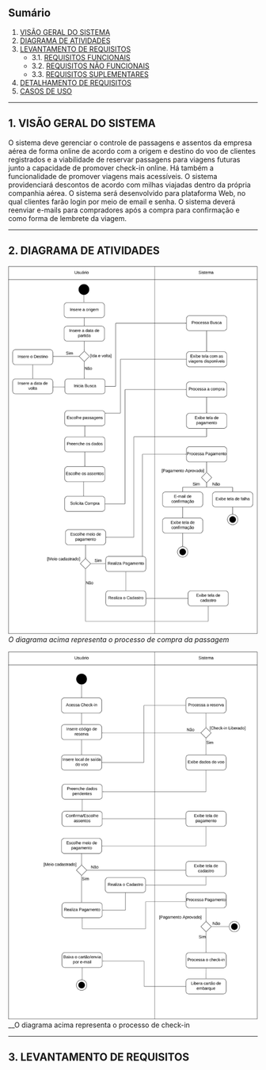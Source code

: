 ## Sumário
1. [VISÃO GERAL DO SISTEMA](#1-visão-geral-do-sistema)
2. [DIAGRAMA DE ATIVIDADES](#2-diagrama-de-atividades)
3. [LEVANTAMENTO DE REQUISITOS](#3-levantamento-de-requisitos)
   - 3.1. [REQUISITOS FUNCIONAIS](#REQUISITOS-FUNCIONAIS)
   - 3.2. [REQUISITOS NÃO FUNCIONAIS](#REQUISITOS-NÃO-FUNCIONAIS)
   - 3.3. [REQUISITOS SUPLEMENTARES](#REQUISITOS-SUPLEMENTARES)
4. [DETALHAMENTO DE REQUISITOS](#DETLHAMENTO-DE-REQUISITOS)
5. [CASOS DE USO](#CASOS-DE-USO)

---

## 1. VISÃO GERAL DO SISTEMA

O sistema deve gerenciar o controle de passagens e assentos da empresa aérea de forma online de acordo com a origem e destino do voo de clientes registrados e a viabilidade de reservar passagens para viagens futuras junto a capacidade de promover check-in online. Há também a funcionalidade de promover viagens mais acessíveis. O sistema providenciará descontos de acordo com milhas viajadas dentro da própria companhia aérea. O sistema será desenvolvido para plataforma Web, no qual clientes farão login por meio de email e senha. O sistema deverá reenviar e-mails para compradores após a compra para confirmação e como forma de lembrete da viagem.

---

## 2. DIAGRAMA DE ATIVIDADES

![Diagrama de Atividades](Diagramas/Diagrama%20de%20atividade%20-%20Compra.svg)
_O diagrama acima representa o processo de compra da passagem_

![Diagrama de Atividades Check-in](Diagramas/Diagrama%20de%20atividade%20-%20Check-in.svg)
__O diagrama acima representa o processo de check-in

---

## 3. LEVANTAMENTO DE REQUISITOS